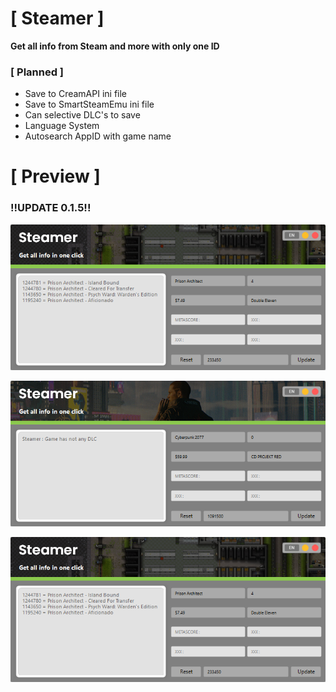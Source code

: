 # [ Steamer ]


**Get all info from Steam and more with only one ID**

### [ Planned ]

- Save to CreamAPI ini file
- Save to SmartSteamEmu ini file
- Can selective DLC's to save
- Language System
- Autosearch AppID with game name


# [ Preview ]
### !!UPDATE 0.1.5!!
![img3](https://raw.githubusercontent.com/semnyk/Steamer/main/image/Image2.PNG)

![img1](https://raw.githubusercontent.com/semnyk/Steamer/main/image/Image1.PNG)

![img2](https://raw.githubusercontent.com/semnyk/Steamer/main/image/Image2.PNG)
